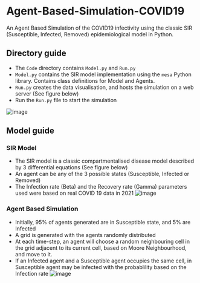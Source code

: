 # Agent-Based-Simulation-COVID19
An Agent Based Simulation of the COVID19 infectivity using the classic SIR (Susceptible, Infected, Removed) epidemiological model in Python. 

## Directory guide
* The `Code` directory contains `Model.py` and `Run.py`
* `Model.py` contains the SIR model implementation using the `mesa` Python library. Contains class definitions for Model and Agents.  
* `Run.py` creates the data visualisation, and hosts the simulation on a web server (See figure below)
* Run the `Run.py` file to start the simulation 

![image](https://user-images.githubusercontent.com/115394445/210131600-2b1aea95-a3b7-4d8a-8e1c-639c527ff36b.png)

## Model guide

### SIR Model
* The SIR model is a classic compartmentalised disease model described by 3 differential equations (See figure below)
* An agent can be any of the 3 possible states (Susceptible, Infected or Removed)
* The Infection rate (Beta) and the Recovery rate (Gamma) parameters used were based on real COVID 19 data in 2021 
![image](https://user-images.githubusercontent.com/115394445/210131799-68c2b01d-63ad-444a-87d9-a54a890ae60a.png)

### Agent Based Simulation
* Initially, 95% of agents generated are in Susceptible state, and 5% are Infected
* A grid is generated with the agents randomly distributed
* At each time-step, an agent will choose a random neighbouring cell in the grid adjacent to its current cell, based on Moore Neighbourhood, and move to it. 
* If an Infected agent and a Susceptible agent occupies the same cell, in Susceptible agent may be infected with the probablility based on the Infection rate
![image](https://user-images.githubusercontent.com/115394445/210132265-a4fb09e3-bb04-4a2a-880f-c26e0e61e811.png)
